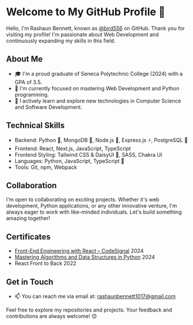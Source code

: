 # Welcome to My GitHub Profile 👋

Hello, I'm Rashaun Bennett, known as [@bird556](https://github.com/bird556) on GitHub. Thank you for visiting my profile! I'm passionate about Web Development and continuously expanding my skills in this field.

## About Me
- 🎓 I'm a proud graduate of Seneca Polytechnic College (2024) with a GPA of 3.5.
- 🔭 I'm currently focused on mastering Web Development and Python programming.
- 🌱 I actively learn and explore new technologies in Computer Science and Software Development.


## Technical Skills
- Backend: Python 🐍, MongoDB 🍃, Node.js 🚀, Express.js ⚡, PostgreSQL 🐘
- Frontend: React, Next.js, JavaScript, TypeScript
- Frontend Styling: Tailwind CSS & DaisyUI 🎨, SASS, Chakra UI
- Languages: Python, JavaScript, TypeScript 🔧
- Tools: Git, npm, Webpack

## Collaboration
I'm open to collaborating on exciting projects. Whether it's web development, Python applications, or any other innovative venture, I'm always eager to work with like-minded individuals. Let's build something amazing together!

## Certificates
- [Front-End Engineering with React &ndash; CodeSignal](https://learn.codesignal.com/certificates/cm1l6ge0y00e6n9m7r8hgkbdj/course-paths/13) 2024
- [Mastering Algorithms and Data Structures in Python](https://learn.codesignal.com/certificates/cm1l6ge0y00e6n9m7r8hgkbdj/course-paths/5) 2024
- React Front to Back 2022

## Get in Touch
- 📫 You can reach me via email at: [rashaunbennett1017@gmail.com](mailto:rashaunbennett1017@gmail.com)

Feel free to explore my repositories and projects. Your feedback and contributions are always welcome! 😊

<!---
bird556/bird556 is a ✨ special ✨ repository because its `README.md` (this file) appears on your GitHub profile. You can click the "Preview" link to see the changes I've made.
--->
